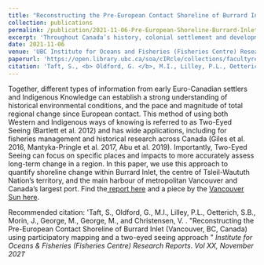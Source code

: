 ```yaml
---
title: "Reconstructing the Pre-European Contact Shoreline of Burrard Inlet (Vancouver, BC, Canada) (2021)"
collection: publications
permalink: /publication/2021-11-06-Pre-European-Shoreline-Burrard-Inlet.md
excerpt: 'Throughout Canada’s history, colonial settlement and development has greatly altered landscapes and impacted ecosystems through resource extraction, infrastructure development, urbanization, and industrial activity. In many locations, these impacts have occurred and accumulated over decades and centuries, with severe, long-term effects on Indigenous communities, and the ecosystems and physical environments that are intimately tied to traditional cultural practices and lifestyles. Yet despite the significant impacts on Indigenous peoples and ecosystems, there are often limited Western or Euro-Canadian records or documentation focused on these cumulative effects. Together, different types of information from early Euro-Canadian settlers and Indigenous Knowledge can establish a strong understanding of historical environmental conditions, and the pace and magnitude of total regional change since European contact. This method of using both Western and Indigenous ways of knowing is referred to as Two-Eyed Seeing (Bartlett et al. 2012) and has wide applications, including for fisheries management and historical research across Canada (Giles et al. 2016, Mantyka-Pringle et al. 2017, Abu et al. 2019). Importantly, Two-Eyed Seeing can focus on specific places and impacts to more accurately assess long-term change in a region.  In this paper, we use this approach to quantify shoreline change within Burrard Inlet, the centre of Tsleil-Waututh Nation’s territory, and the main harbour of metropolitan Vancouver and Canada’s largest port.'
date: 2021-11-06
venue: 'UBC Institute for Oceans and Fisheries (Fisheries Centre) Research Reports'
paperurl: 'https://open.library.ubc.ca/soa/cIRcle/collections/facultyresearchandpublications/52383/items/1.0407075'
citation: 'Taft, S., <b> Oldford, G. </b>, M.I., Lilley, P.L., Oetterich, S.B., Morin, J., George, M., George, M., and Christensen, V. . &quot;Reconstructing the Pre-European Contact Shoreline of Burrard Inlet (Vancouver, BC, Canada) using participatory mapping and a two-eyed seeing approach &quot; <i>Institute for Oceans & Fisheries (Fisheries Centre) Research Reports</i>. <i>Vol XX, November 2021</i>'
---
```

Together, different types of information from early Euro-Canadian settlers and Indigenous Knowledge can establish a strong understanding of historical environmental conditions, and the pace and magnitude of total regional change since European contact. This method of using both Western and Indigenous ways of knowing is referred to as Two-Eyed Seeing (Bartlett et al. 2012) and has wide applications, including for fisheries management and historical research across Canada (Giles et al. 2016, Mantyka-Pringle et al. 2017, Abu et al. 2019). Importantly, Two-Eyed Seeing can focus on specific places and impacts to more accurately assess long-term change in a region.  In this paper, we use this approach to quantify shoreline change within Burrard Inlet, the centre of Tsleil-Waututh Nation’s territory, and the main harbour of metropolitan Vancouver and Canada’s largest port. Find the<a href="https://open.library.ubc.ca/soa/cIRcle/collections/facultyresearchandpublications/52383/items/1.0407075"> report here</a> and a piece by the <a href="https://epaper.vancouversun.com/article/281517934590447">Vancouver Sun here</a>.

Recommended citation: 'Taft, S., Oldford, G., M.I., Lilley, P.L., Oetterich, S.B., Morin, J., George, M., George, M., and Christensen, V. . &quot;Reconstructing the Pre-European Contact Shoreline of Burrard Inlet (Vancouver, BC, Canada) using participatory mapping and a two-eyed seeing approach &quot; <i>Institute for Oceans & Fisheries (Fisheries Centre) Research Reports</i>. <i>Vol XX, November 2021</i>'

